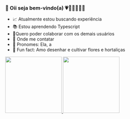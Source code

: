 ### 🌈 Oii seja bem-vindo(a) 💗🧡💛💚💙💜


- 📈 Atualmente estou buscando experiência 
- 📚 Estou aprendendo Typescript
- 🤝Quero poder colaborar com os demais usuários
- 📧 Onde me contatar 
- 🌸 Pronomes: Ela, a
- 🌼 Fun fact: Amo desenhar e cultivar flores e hortaliças

<div>
 <a href=" https://github.com/MorganaRau" >
<img height= "180cm" src="https://github-readme-stats.vercel.app/api?username=MorganaRau&show_icons=true&theme=jolly" />
<img height="180cm" src="https://github-readme-stats.vercel.app/api/top-langs/?username=MorganaRau&layout=compact&theme=jolly" />
</div>


